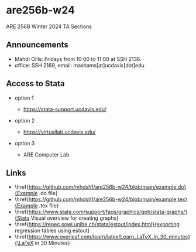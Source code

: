 # are256b-w24
ARE 256B Winter 2024 TA Sections

## Announcements
- Mahdi OHs: Fridays from 10:00 to 11:00 at SSH 2136.  
- office: SSH 2169, email: mashams[at]ucdavis[dot]edu

## Access to Stata
- option 1
	- https://stata-support.ucdavis.edu/
  
- option 2
	- https://virtuallab.ucdavis.edu/

- option 3
  - ARE Computer Lab

## Links

- \href{https://github.com/mhdsh1/are256b-w24/blob/main/example.do}{Example .do file} 
- \href{https://github.com/mhdsh1/are256b-w24/blob/main/example.tex}{Example .tex file}
- \href{https://www.stata.com/support/faqs/graphics/gph/stata-graphs/}{Stata Visual overview for creating graphs}
- \href{https://repec.sowi.unibe.ch/stata/estout/index.html}{exporting regression tables using estout}
- \href{https://www.overleaf.com/learn/latex/Learn_LaTeX_in_30_minutes}{\LaTeX in 30 Minutes}
